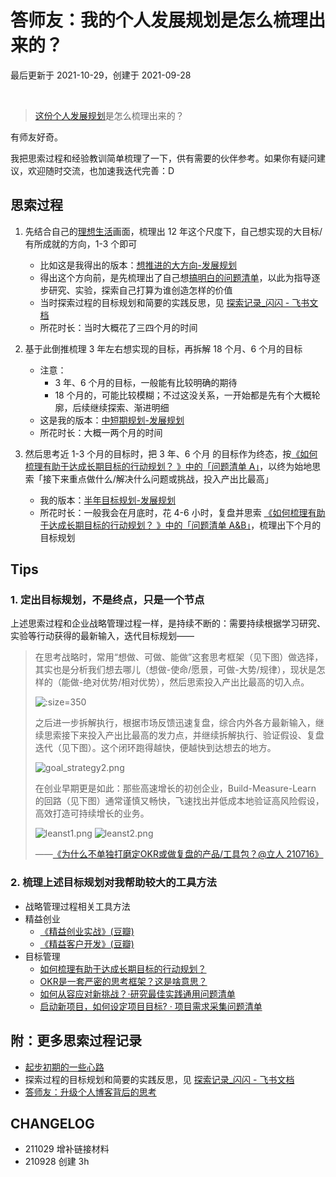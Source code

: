 # 答师友：我的个人发展规划是怎么梳理出来的？
最后更新于 2021-10-29，创建于 2021-09-28

<br> 

> [这份个人发展规划](about/plan_lifedev)是怎么梳理出来的？

有师友好奇。

我把思索过程和经验教训简单梳理了一下，供有需要的伙伴参考。如果你有疑问建议，欢迎随时交流，也加速我迭代完善：D

## 思索过程


1. 先结合自己的[理想生活](about/idealife.md)画面，梳理出 12 年这个尺度下，自己想实现的大目标/有所成就的方向，1-3 个即可
    - 比如这是我得出的版本：[想推进的大方向-发展规划](about/plan_lifedev?id=longterm)
    - 得出这个方向前，是先梳理出了自己想[搞明白的问题清单](https://mzm628l8fj.feishu.cn/sheets/shtcnGOoXwn6JtF4UC0cKM8sMed?sheet=7e122f)，以此为指导逐步研究、实验，探索自己打算为谁创造怎样的价值
    - 当时探索过程的目标规划和简要的实践反思，见 [探索记录_闪闪 - 飞书文档](https://mzm628l8fj.feishu.cn/sheets/shtcnGOoXwn6JtF4UC0cKM8sMed?sheet=FFqkNm&range=QTU6TDEw)  
    - 所花时长：当时大概花了三四个月的时间       
   
2. 基于此倒推梳理 3 年左右想实现的目标，再拆解 18 个月、6 个月的目标
    - 注意：
        - 3 年、6 个月的目标，一般能有比较明确的期待
        - 18 个月的，可能比较模糊；不过这没关系，一开始都是先有个大概轮廓，后续继续探索、渐进明细
    - 这是我的版本：[中短期规划-发展规划](about/plan_lifedev?id=shorterm)
    - 所花时长：大概一两个月的时间
   
3. 然后思考近 1-3 个月的目标时，把 3 年、6 个月 的目标作为终态，按[《如何梳理有助于达成长期目标的行动规划？
》中的「问题清单 A」](cmty/tips_MBO_fromend?id=qlist_a)，以终为始地思索「接下来重点做什么/解决什么问题或挑战，投入产出比最高」
    - 我的版本：[半年目标规划-发展规划](about/plan_lifedev?id=_6m)
    - 所花时长：一般我会在月底时，花 4-6 小时，复盘并思索 [《如何梳理有助于达成长期目标的行动规划？
》中的「问题清单 A&B」](cmty/tips_MBO_fromend?id=qlist_a)，梳理出下个月的目标规划


## Tips


### 1. 定出目标规划，不是终点，只是一个节点

上述思索过程和企业战略管理过程一样，是持续不断的：需要持续根据学习研究、实验等行动获得的最新输入，迭代目标规划——

> 在思考战略时，常用“想做、可做、能做”这套思考框架（见下图）做选择，其实也是分析我们想去哪儿（想做-使命/愿景，可做-大势/规律），现状是怎样的（能做-绝对优势/相对优势），然后思索投入产出比最高的切入点。
> 
> ![](http://ishanshan.zoomquiet.top/share/goal_strategy1.png  ':size=350' )
> 
> 之后进一步拆解执行，根据市场反馈迅速复盘，综合内外各方最新输入，继续思索接下来投入产出比最高的发力点，并继续拆解执行、验证假设、复盘迭代（见下图）。这个闭环跑得越快，便越快到达想去的地方。
> 
> ![goal_strategy2.png](http://ishanshan.zoomquiet.top/clipping/goal_strategy2.png  ':size=500' )
> 
> 在创业早期更是如此：那些高速增长的初创企业，Build-Measure-Learn 的回路（见下图）通常谨慎又畅快，飞速找出并低成本地验证高风险假设，高效打造可持续增长的业务。
> 
> ![leanst1.png](http://ishanshan.zoomquiet.top/clipping/leanst1.png  ':size=300')
> ![leanst2.png](http://ishanshan.zoomquiet.top/clipping/leanst2.png ':size=300')
> 
>——[《为什么不单独打磨定OKR或做复盘的产品/工具包？@立人 210716》](f_output/fb_lr_devseparate)


### 2. 梳理上述目标规划对我帮助较大的工具方法


- 战略管理过程相关工具方法
- 精益创业
    - [《精益创业实战》(豆瓣)](https://book.douban.com/subject/20505765/)
    - [《精益客户开发》(豆瓣)](https://book.douban.com/subject/26641506/)
- 目标管理
    - [如何梳理有助于达成长期目标的行动规划？](cmty/tips_MBO_fromend.md)
    - [OKR是一套严密的思考框架？这是啥意思？](cmty/tips_MBOKRframe.md)
    - [如何从容应对新挑战？·研究最佳实践通用问题清单](cmty/tips_RES_BP.md)
    - [启动新项目，如何设定项目目标? · 项目需求采集问题清单](cmty/infoq_pm_pre.md)


## 附：更多思索过程记录

- [起步初期的一些心路](selfedu/review2021Q1?id=supportsys)
- 探索过程的目标规划和简要的实践反思，见 [探索记录_闪闪 - 飞书文档](https://mzm628l8fj.feishu.cn/sheets/shtcnGOoXwn6JtF4UC0cKM8sMed?sheet=FFqkNm)  
- [答师友：升级个人博客背后的思考](mur/logOD_TRIZblogupd.md)




## CHANGELOG 

- 211029 增补链接材料
- 210928 创建 3h